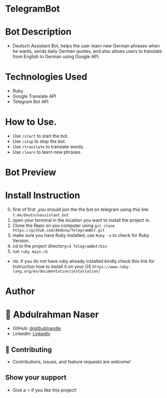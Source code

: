 # TelegramBot

# Bot Description

- Deutsch Assistant Bot, helps the user learn new German phrases when he wants, sends daily German quotes, and also allows users to translate from English to German using Google API.

# Technologies Used

- Ruby
- Google Translate API
- Telegram Bot API

# How to Use.
- Use `/start` to start the bot.
- Use `/stop` to stop the bot.
- Use `/translate` to translate words.
- Use `/learn` to learn new phrases.

# Bot Preview


# Install Instruction
0. first of first ,you should join the the bot on telegram using this link `t.me/Deutschassistant_bot`
1. open your terminal in the location you want to install the project in.
2. Clone the Repo on you computer using `git clone https://github.com/Abdona/TelegramBot.git`
3. make sure you have Ruby installed; use `Ruby -v` to check for Ruby Version.
4. cd to the project directory`cd TelegramBot/bin` 
5. run `ruby main.rb`
- nb. if you do not have ruby already installed kindly check this link for instruction how to install it on your OS `https://www.ruby-lang.org/en/documentation/installation/`
# Author

# 👤 Abdulrahman Naser
- GitHub: [@githubhandle](https://github.com/Abdona)
- LinkedIn: [LinkedIn](https://www.linkedin.com/in/abdulrahman-nasser-2b7173131/)

## 🤝 Contributing

- Contributions, issues, and feature requests are welcome!

## Show your support

- Give a ⭐️ if you like this project!